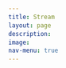 ```yaml
---
title: Stream
layout: page
description:
image:
nav-menu: true
---
```


<!-- Main -->
<div id="main" class="alt">

<!-- One -->
<section id="one">
	<div class="inner">
		<style> 
			.embed-container { 
				position: relative; 
				padding-bottom: 56.25%; 
				height: 0; 
				overflow: hidden; 
				max-width: 100%; 
			} 
			
			.embed-container iframe, .embed-container object, .embed-container embed { 
				position: absolute; 
				top: 0; 
				left: 0; 
				width: 100%; 
				height: 100%; 
			}
		</style>
		<div class='embed-container'>
			<iframe
				src="https://player.twitch.tv/?channel=glengratz" 
				frameborder="0" 
				allowfullscreen="true" 
				scrolling="no" >
			</iframe>
		</div>
		<p>
		<a href="https://www.twitch.tv/glengratz?tt_content=text_link&tt_medium=live_embed" 
			style="padding:2px 0px 4px; display:block; width:345px; font-weight:normal; font-size:14px;">
			Watch live video from GlenGratz on www.twitch.tv
		</a>
		</p>
	<header class="major">
		<h2>Interested in Donating?</h2>
	</header>
	<p>
		Help support Glen in doing what he loves - playing chess!<br />
		<br />
		<b>BTC</b>: 1FWF9im2ihgHjdc7tEr2AgGZpdn8AmTQqw <br />
		<b>LTC</b>: LVnzEZSQe5TY2cyMRzZaktm9jYia9ca7NR <br />
		<b>ETH</b>: 0xBfdc73b861f8cA084C5cF983864cCe233E38a15f <br />
		<img src="assets/images/crypto.png" alt="" data-position="top center"/>
	</p>
	</div>
</section>